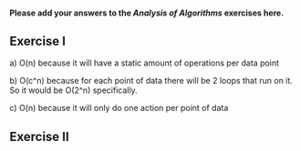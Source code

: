 #### Please add your answers to the ***Analysis of  Algorithms*** exercises here.

## Exercise I

a) O(n) because it will have a static amount of operations per data point


b) O(c^n) because for each point of data there will be 2 loops that run on it. So it would be O(2^n) specifically.


c) O(n) because it will only do one action per point of data

## Exercise II


